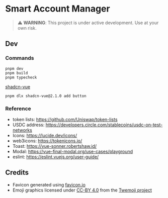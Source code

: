 # Smart Account Manager

> ⚠️ **WARNING**: This project is under active development. Use at your own risk.

## Dev

### Commands

```
pnpm dev
pnpm build
pnpm typecheck
```


[shadcn-vue](https://shadcn-vue.com/docs/components/button.html)


```
pnpm dlx shadcn-vue@2.1.0 add button
```

### Reference

- token lists: https://github.com/Uniswap/token-lists
- USDC address: https://developers.circle.com/stablecoins/usdc-on-test-networks
- Icons: https://lucide.dev/icons/
- web3icons: https://tokenicons.io/
- Toast: https://vue-sonner.robertshaw.id/
- Modal: https://vue-final-modal.org/use-cases/playground
- eslint: https://eslint.vuejs.org/user-guide/

## Credits

- Favicon generated using [favicon.io](https://favicon.io/emoji-favicons/diamond-with-a-dot/)
- Emoji graphics licensed under [CC-BY 4.0](https://creativecommons.org/licenses/by/4.0/) from the [Twemoji project](https://github.com/twitter/twemoji)